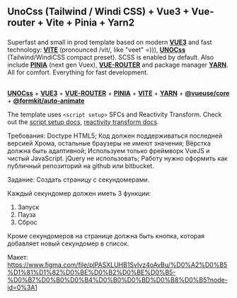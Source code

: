 ## UnoCss (Tailwind / Windi CSS) + Vue3 + Vue-router + Vite + Pinia + Yarn2
###

Superfast and small in prod template based on modern [**VUE3**](https://vuejs.org/) and fast technology: [**VITE**](https://vitejs.dev/guide/) (pronounced /vit/, like "veet" =))), [**UNOCss**](https://uno.antfu.me/?s=guide:preset-uno) (Tailwind/WindiCSS compact preset). SCSS is enabled by default. Also include [**PINIA**](https://pinia.vuejs.org/introduction.html) (next gen Vuex), [**VUE-ROUTER**](https://router.vuejs.org/guide/) and package manager [**YARN**](https://classic.yarnpkg.com/en/docs/getting-started). All for comfort. Everything for fast development.

##
[**UNOCss**](https://uno.antfu.me/?s=guide:preset-uno) +
[**VUE3**](https://vuejs.org/) +
[**VUE-ROUTER**](https://router.vuejs.org/guide/) +
[**PINIA**](https://pinia.vuejs.org/introduction.html) +
[**VITE**](https://vitejs.dev/guide/) +
[**YARN**](https://classic.yarnpkg.com/en/docs/getting-started) +
[**@vueuse/core**](https://vueuse.org/guide/) +
[**@formkit/auto-animate**](https://auto-animate.formkit.com/#usage-vue)

The template uses `<script setup>` SFCs and Reactivity Transform.
Check out the [script setup docs](https://v3.vuejs.org/api/sfc-script-setup.html#sfc-script-setup), [reactivity transform docs](https://vuejs.org/guide/extras/reactivity-transform.html#reactivity-transform).

Требования:
Doctype HTML5;
Код должен поддерживаться последней версией Хрома, остальные браузеры не имеют значения;
Вёрстка должна быть адаптивной;
Используем только фреймворк VueJS и чистый JavaScript. jQuery не использовать;
Работу нужно оформить как публичный репозиторий на github или bitbucket.

Задание:
Создать страницу с секундомерами.

Каждый секундомер должен иметь 3 функции:
1. Запуск
2. Пауза
3. Сброс

Кроме секундомеров на странице должна быть кнопка, которая добавляет новый секундомер в список.

Макет: https://www.figma.com/file/plPASXLUHB1SvIvz4oAvBu/%D0%A2%D0%B5%D1%81%D1%82%D0%BE%D0%B2%D0%BE%D0%B5-%D0%B7%D0%B0%D0%B4%D0%B0%D0%BD%D0%B8%D0%B5?node-id=0%3A1
